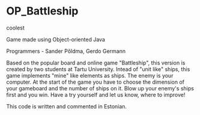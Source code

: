 # OP_Battleship
coolest

Game made using Object-oriented Java

Programmers - Sander Põldma, Gerdo Germann

Based on the popular board and online game "Battleship", this version is created by two students at Tartu University. Intead of "unit like" ships, 
this game implements "mine" like elements as ships. The enemy is your computer.
At the start of the game you have to choose the dimension of your gameboard and the number of ships on it. Blow up your enemy's ships first and you win. 
Have a try yourself and let us know, where to improve!

This code is written and commented in Estonian.
